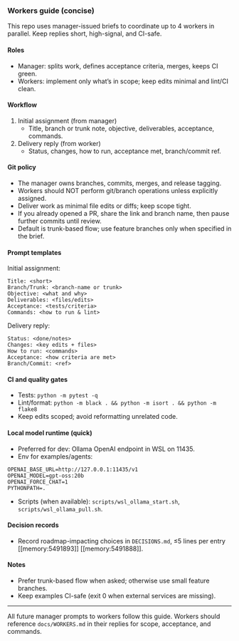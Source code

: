 ### Workers guide (concise)

This repo uses manager-issued briefs to coordinate up to 4 workers in parallel. Keep replies short, high-signal, and CI-safe.

#### Roles
- Manager: splits work, defines acceptance criteria, merges, keeps CI green.
- Workers: implement only what’s in scope; keep edits minimal and lint/CI clean.

#### Workflow
1) Initial assignment (from manager)
   - Title, branch or trunk note, objective, deliverables, acceptance, commands.
2) Delivery reply (from worker)
   - Status, changes, how to run, acceptance met, branch/commit ref.

#### Git policy
- The manager owns branches, commits, merges, and release tagging.
- Workers should NOT perform git/branch operations unless explicitly assigned.
- Deliver work as minimal file edits or diffs; keep scope tight.
- If you already opened a PR, share the link and branch name, then pause further commits until review.
- Default is trunk-based flow; use feature branches only when specified in the brief.

#### Prompt templates

Initial assignment:
```
Title: <short>
Branch/Trunk: <branch-name or trunk>
Objective: <what and why>
Deliverables: <files/edits>
Acceptance: <tests/criteria>
Commands: <how to run & lint>
```

Delivery reply:
```
Status: <done/notes>
Changes: <key edits + files>
How to run: <commands>
Acceptance: <how criteria are met>
Branch/Commit: <ref>
```

#### CI and quality gates
- Tests: `python -m pytest -q`
- Lint/format: `python -m black . && python -m isort . && python -m flake8`
- Keep edits scoped; avoid reformatting unrelated code.

#### Local model runtime (quick)
- Preferred for dev: Ollama OpenAI endpoint in WSL on 11435.
- Env for examples/agents:
```
OPENAI_BASE_URL=http://127.0.0.1:11435/v1
OPENAI_MODEL=gpt-oss:20b
OPENAI_FORCE_CHAT=1
PYTHONPATH=.
```
- Scripts (when available): `scripts/wsl_ollama_start.sh`, `scripts/wsl_ollama_pull.sh`.

#### Decision records
- Record roadmap-impacting choices in `DECISIONS.md`, ≤5 lines per entry [[memory:5491893]] [[memory:5491888]].

#### Notes
- Prefer trunk-based flow when asked; otherwise use small feature branches.
- Keep examples CI-safe (exit 0 when external services are missing).

---

All future manager prompts to workers follow this guide. Workers should reference `docs/WORKERS.md` in their replies for scope, acceptance, and commands.


